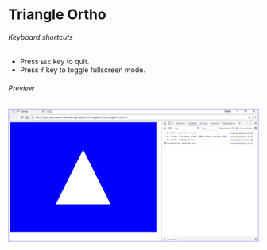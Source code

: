 # Triangle Ortho

###### Keyboard shortcuts

*   Press `Esc` key to quit.
*   Press `f` key to toggle fullscreen mode.

###### Preview

![triangleOrtho][triangle-ortho-image]

[//]: # "Image declaration"
[triangle-ortho-image]: ./preview/triangleOrtho.png " Triangle Ortho"
